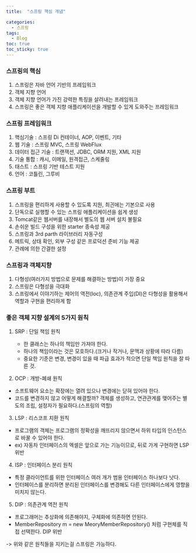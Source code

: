 ```yaml
---
title:  "스프링 핵심 개념"

categories:
  - 스프링
tags:
  - Blog
toc: true
toc_sticky: true
---
```


### 스프링의 핵심

1. 스프링은 자바 언어 기반의 프레임워크
2. 객체 지향 언어
3. 객체 지향 언어가 가진 강력한 특징을 살려내는 프레임워크
4. 스프링은 좋은 객체 지향 애플리케이션을 개발할 수 있게 도와주는 프레임워크

### 스프링 프레임워크

1. 핵심기술 : 스프링 Di 컨테이너, AOP, 이벤트, 기타
2. 웹 기술 : 스프링 MVC, 스프링 WebFlux
3. 데이터 접근 기술 : 트랜잭션, JDBC, ORM 지원, XML 지원
4. 기술 통합 : 캐시, 이메일, 원격접근, 스케줄링
5. 태스트 : 스프링 기반 테스트 지원
6. 언어 : 코틀린, 그루비

### 스프링 부트

1. 스프링을 편리하게 사용할 수 있도록 지원, 최긘에는 기본으로 사용
2. 단독으로 실행할 수 있는 스프링 애플리케이션을 쉽게 생성
3. Tomcat같은 웹서버를 내장해서 별도의 웹 서버 설치 불필요
4. 손쉬운 빌드 구성을 위한 starter 종속성 제공
5. 스프링과 3rd parth 라이브러리 자동구성
6. 메트릭, 상태 확인, 외부 구성 같은 프로덕션 준비 기능 제공
7. 관례에 의한 간결한 설정

### 스프링과 객체지향

1. 다형성(여러가지 방법으로 문제를 해결하는 방법)이 가장 중요
2. 스프링은 다형성을 극대화
3. 스프링에서 이야기하는 제어의 역전(Ioc), 의존관계 주입(DI)은 다형성을 활용해서 역할과 구현을 편리하게 함

### 좋은 객체 지향 설계의 5가지 원칙

1. SRP : 단일 책임 원칙

    - 한 클래스는 하나의 책임만 가져야 한다.
    - 하나의 책임이라는 것은 모호하다.(크거나 작거나, 문맥과 상황에 따라 다름)
    - 중요한 기준은 변경, 변경이 있을 때 파급 효과가 적으면 단일 책임 원칙을 잘 따른 것.

2. OCP : 개방-폐쇄 원칙

- 소프트웨어 요소는 확장에는 열려 있으나 변경에는 닫혀 있어야 한다.
- 코드를 변경하지 않고 어떻게 해결할까? 객체를 생성하고, 연관관계를 맺어주는 별도의 조립, 설정자가 필요하다.(스프링의 역할)

3. LSP : 리스코프 치환 원칙

- 프로그램의 객체는 프로그램의 정확성을 깨뜨리지 않으면서 하위 타입의 인스턴스로 바꿀 수 있어야 한다.
- ex) 자동차 인터페이스의 엑셀은 앞으로 가는 기능이므로, 뒤로 가게 구현하면 LSP 위반

4. ISP : 인터페이스 분리 원칙

- 특정 클라이언트를 위한 인터페이스 여러 개가 범용 인터페이스 하나보다 낫다.
- 인터페이스를 분리하면 분리된 인터페이스를 변경해도 다른 인터페이스에게 영향을 미치지 않는다.

5. DIP : 의존관계 역전 원칙

- 프로그래머는 추상화에 의존해야지, 구체화에 의존하면 안된다.
- MemberRepository m = new MeoryMemberRepository() 처럼 구현체를 직접 선택한다. DIP 위반

-> 위와 같은 원칙들을 지키는걸 스프링은 가능하다.